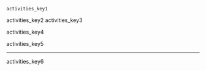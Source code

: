 ```ngMeta
activities_key1
```

activities_key2
activities_key3


activities_key4


activities_key5


---

activities_key6
